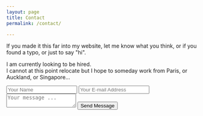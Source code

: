 ```yaml
---
layout: page
title: Contact
permalink: /contact/

---
```


If you made it this far into my website, let me know what you think, or if you found a typo, or just to say "hi".

I am currently looking to be hired.  
I cannot at this point relocate but I hope to someday work from Paris, or Auckland, or Singapore...

<form action="https://getsimpleform.com/messages?form_api_token=2244d304b83e7b8dcc6777ed4c32484e" method="post">
  <!-- the redirect_to is optional, the form will redirect to the referrer on submission -->
  <input type='hidden' name='redirect_to' value='http://robotmermaid.com/thank-you/' />
  <input type='text' name='name' placeholder='Your Name' />
  <input type='email' name='email' placeholder='Your E-mail Address' />
  <textarea name='message' placeholder='Your message ...'></textarea>
  <input type='submit' value='Send Message' />
</form>
